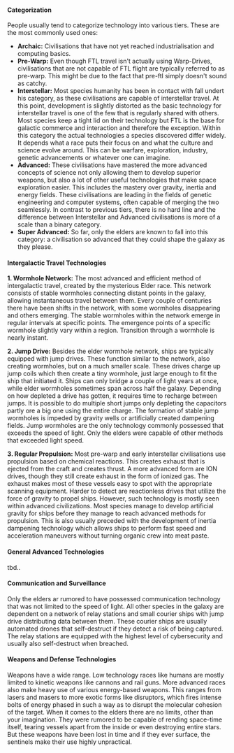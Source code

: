 #### Categorization

People usually tend to categorize technology into various tiers. These are the most commonly used ones:

- **Archaic:** Civilisations that have not yet reached industrialisation and computing basics.
- **Pre-Warp:** Even though FTL travel isn't actually using Warp-Drives, civilisations that are not capable of FTL flight are typically referred to as pre-warp.
  This might be due to the fact that pre-ftl simply doesn't sound as catchy.
- **Interstellar:** Most species humanity has been in contact with fall undert his category, as these civilisations are capable of interstellar travel.
  At this point, development is slightly distorted as the basic technology for interstellar travel is one of the few that is regularly shared with others.
  Most species keep a tight lid on their technology but FTL is the base for galactic commerce and interaction and therefore the exception.
  Within this category the actual technologies a species discovered differ widely.
  It depends what a race puts their focus on and what the culture and science evolve around.
  This can be warfare, exploration, industry, genetic advancements or whatever one can imagine.
- **Advanced:** These civilisations have mastered the more advanced concepts of science not only allowing them to develop superior weapons, but also a lot of other useful technologies that make space exploration easier.
  This includes the mastery over gravity, inertia and energy fields.
  These civilisations are leading in the fields of genetic engineering and computer systems, often capable of merging the two seamlessly.
  In contrast to previous tiers, there is no hard line and the difference between Interstellar and Advanced civilisations is more of a scale than a binary category.
- **Super Advanced:** So far, only the elders are known to fall into this category: a civilisation so advanced that they could shape the galaxy as they please.

#### Intergalactic Travel Technologies

**1. Wormhole Network:**
The most advanced and efficient method of intergalactic travel, created by the mysterious Elder race.
This network consists of stable wormholes connecting distant points in the galaxy, allowing instantaneous travel between them.
Every couple of centuries there have been shifts in the network, with some wormholes disappearing and others emerging.
The stable wormholes within the network emerge in regular intervals at specific points.
The emergence points of a specific wormhole slightly vary within a region.
Transition through a wormhole is nearly instant.

**2. Jump Drive:**
Besides the elder wormhole network, ships are typically equipped with jump drives.
These function similar to the network, also creating wormholes, but on a much smaller scale.
These drives charge up jump coils which then create a tiny wormhole, just large enough to fit the ship that initiated it.
Ships can only bridge a couple of light years at once, while elder wormholes sometimes span across half the galaxy.
Depending on how depleted a drive has gotten, it requires time to recharge between jumps.
It is possible to do multiple short jumps only depleting the capacitors partly ore a big one using the entire charge.
The formation of stable jump wormholes is impeded by gravity wells or artificially created dampening fields.
Jump wormholes are the only technology commonly possessed that exceeds the speed of light.
Only the elders were capable of other methods that exceeded light speed.

**3. Regular Propulsion:**
Most pre-warp and early interstellar civilisations use propulsion based on chemical reactions.
This creates exhaust that is ejected from the craft and creates thrust.
A more advanced form are ION drives, though they still create exhaust in the form of ionized gas.
The exhaust makes most of these vessels easy to spot with the appropriate scanning equipment.
Harder to detect are reactionless drives that utilize the force of gravity to propel ships.
However, such technology is mostly seen within advanced civilizations.
Most species manage to develop artificial gravity for ships before they manage to reach advanced methods for propulsion.
This is also usually preceded with the development of inertia dampening technology which allows ships to perform fast speed and acceleration maneuvers without turning organic crew into meat paste.

#### General Advanced Technologies

tbd..

#### Communication and Surveillance

Only the elders ar rumored to have possessed communication technology that was not limited to the speed of light.
All other species in the galaxy are dependent on a network of relay stations and small courier ships with jump drive distributing data between them.
These courier ships are usually automated drones that self-destruct if they detect a risk of being captured.
The relay stations are equipped with the highest level of cybersecurity and usually also self-destruct when breached.

#### Weapons and Defense Technologies

Weapons have a wide range.
Low technology races like humans are mostly limited to kinetic weapons like cannons and rail guns.
More advanced races also make heavy use of various energy-based weapons.
This ranges from lasers and masers to more exotic forms like disruptors, which fires intense bolts of energy phased in such a way as to disrupt the molecular cohesion of the target.
When it comes to the elders there are no limits, other than your imagination.
They were rumored to be capable of rending space-time itself, tearing vessels apart from the inside or even destroying entire stars.
But these weapons have been lost in time and if they ever surface, the sentinels make their use highly unpractical.
